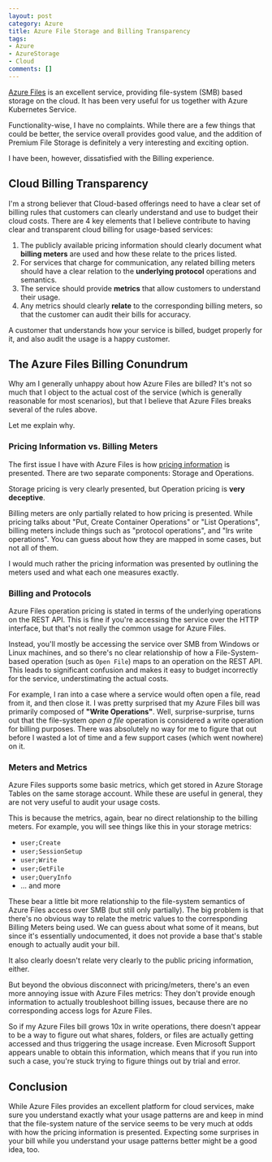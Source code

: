 ```yaml
---
layout: post
category: Azure
title: Azure File Storage and Billing Transparency
tags:
- Azure
- AzureStorage
- Cloud
comments: []
---
```


[Azure Files](https://docs.microsoft.com/en-us/azure/storage/files/?toc=%2fazure%2fstorage%2ffiles%2ftoc.json)
is an excellent service, providing file-system (SMB) based storage on the cloud. It has been
very useful for us together with Azure Kubernetes Service.

Functionality-wise, I have no complaints. While there are a few things that could be better, the
service overall provides good value, and the addition of Premium File Storage is definitely
a very interesting and exciting option.

I have been, however, dissatisfied with the Billing experience.

## Cloud Billing Transparency

I'm a strong believer that Cloud-based offerings need to have a clear set of billing rules
that customers can clearly understand and use to budget their cloud costs. There are 4 key
elements that I believe contribute to having clear and transparent cloud billing for
usage-based services:

1. The publicly available pricing information should clearly document what
   __billing meters__ are used and how these relate to the prices listed.
1. For services that charge for communication, any related billing meters should have
   a clear relation to the __underlying protocol__ operations and semantics.
1. The service should provide __metrics__ that allow customers to understand their usage.
1. Any metrics should clearly __relate__ to the corresponding billing meters, so that
   the customer can audit their bills for accuracy.

A customer that understands how your service is billed, budget properly for it,
and also audit the usage is a happy customer.

## The Azure Files Billing Conundrum

Why am I generally unhappy about how Azure Files are billed? It's not so much that I object
to the actual cost of the service (which is generally reasonable for most scenarios), but that
I believe that Azure Files breaks several of the rules above.

Let me explain why.

### Pricing Information vs. Billing Meters

The first issue I have with Azure Files is how [pricing information](https://azure.microsoft.com/en-us/pricing/details/storage/files/)
is presented. There are two separate components: Storage and Operations.

Storage pricing is very clearly presented, but Operation pricing is __very deceptive__.

Billing meters are only partially related to how pricing is presented. While pricing talks about
"Put, Create Container Operations" or "List Operations", billing meters include things such
as "protocol operations", and "lrs write operations". You can guess about how they are mapped
in some cases, but not all of them.

I would much rather the pricing information was presented by outlining the meters used and
what each one measures exactly.


### Billing and Protocols

Azure Files operation pricing is stated in terms of the underlying operations on the REST API. This
is fine if you're accessing the service over the HTTP interface, but that's not really the common usage
for Azure Files.

Instead, you'll mostly be accessing the service over SMB from Windows or Linux machines, and so there's
no clear relationship of how a File-System-based operation (such as `Open File`) maps to an operation
on the REST API. This leads to significant confusion and makes it easy to budget incorrectly for the service,
understimating the actual costs.

For example, I ran into a case where a service would often open a file, read from it, and then close it.
I was pretty surprised that my Azure Files bill was primarily composed of __"Write Operations"__. Well,
surprise-surprise, turns out that the file-system  _open a file_ operation is considered a write operation for
billing purposes. There was absolutely no way for me to figure that out before I wasted a lot of time
and a few support cases (which went nowhere) on it.

### Meters and Metrics

Azure Files supports some basic metrics, which get stored in Azure Storage Tables on the same
storage account. While these are useful in general, they are not very useful to audit your usage costs.

This is because the metrics, again, bear no direct relationship to the billing meters. For example, you will
see things like this in your storage metrics:

* `user;Create`
* `user;SessionSetup`
* `user;Write`
* `user;GetFile`
* `user;QueryInfo`
* ... and more

These bear a little bit more relationship to the file-system semantics of Azure Files access over SMB
(but still only partially). The big problem is that there's no obvious way to relate the metric values
to the corresponding Billing Meters being used. We can guess about what some of it means, but
since it's essentially undocumented, it does not provide a base that's stable enough to actually
audit your bill.

It also clearly doesn't relate very clearly to the public pricing information, either.

But beyond the obvious disconnect with pricing/meters, there's an even more annoying issue with
Azure Files metrics: They don't provide enough information to actually troubleshoot billing issues,
because there are no corresponding access logs for Azure Files.

So if my Azure Files bill grows 10x in write operations, there doesn't appear to be a way to figure out
what shares, folders, or files are actually getting accessed and thus triggering the usage increase. Even
Microsoft Support appears unable to obtain this information, which means that if you run into such a case,
you're stuck trying to figure things out by trial and error.

## Conclusion

While Azure Files provides an excellent platform for cloud services, make sure you understand exactly
what your usage patterns are and keep in mind that the file-system nature of the service seems to be
very much at odds with how the pricing information is presented. Expecting some surprises in your bill
while you understand your usage patterns better might be a good idea, too.
